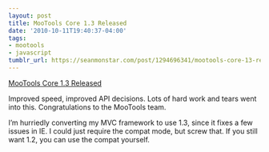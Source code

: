 ```yaml
---
layout: post
title: MooTools Core 1.3 Released
date: '2010-10-11T19:40:37-04:00'
tags:
- mootools
- javascript
tumblr_url: https://seanmonstar.com/post/1294696341/mootools-core-13-released
---
```

[MooTools Core 1.3 Released](http://mootools.net/blog/2010/10/11/mootools-core-1-3-stable-and-mootools-more-1-3rc/)  

Improved speed, improved API decisions. Lots of hard work and tears went into this. Congratulations to the MooTools team.

I’m hurriedly converting my MVC framework to use 1.3, since it fixes a few issues in IE. I could just require the compat mode, but screw that. If you still want 1.2, you can use the compat yourself.

